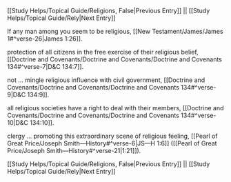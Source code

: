 [[Study Helps/Topical Guide/Religions, False|Previous Entry]]  ||  [[Study Helps/Topical Guide/Rely|Next Entry]]

 If any man among you seem to be religious, [[New Testament/James/James 1#^verse-26|James 1:26]].

 protection of all citizens in the free exercise of their religious belief, [[Doctrine and Covenants/Doctrine and Covenants/Doctrine and Covenants 134#^verse-7|D&C 134:7]].

 not ... mingle religious influence with civil government, [[Doctrine and Covenants/Doctrine and Covenants/Doctrine and Covenants 134#^verse-9|D&C 134:9]].

 all religious societies have a right to deal with their members, [[Doctrine and Covenants/Doctrine and Covenants/Doctrine and Covenants 134#^verse-10|D&C 134:10]].

 clergy ... promoting this extraordinary scene of religious feeling, [[Pearl of Great Price/Joseph Smith—History#^verse-6|JS—H 1:6]] ([[Pearl of Great Price/Joseph Smith—History#^verse-21|1:21]]).

[[Study Helps/Topical Guide/Religions, False|Previous Entry]]  ||  [[Study Helps/Topical Guide/Rely|Next Entry]]